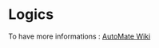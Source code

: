 # Logics

To have more informations : [AutoMate Wiki](https://github.com/JuGid/AutoMate/wiki/Logics)